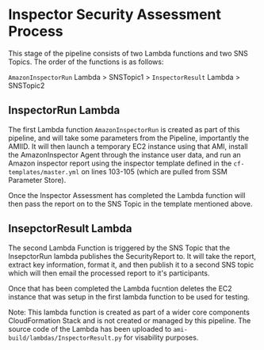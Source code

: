 # Inspector Security Assessment Process

This stage of the pipeline consists of two Lambda functions and two SNS Topics. The order of the functions is as follows:

`AmazonInspectorRun` Lambda > SNSTopic1 > `InspectorResult` Lambda > SNSTopic2

## InspectorRun Lambda

The first Lambda function `AmazonInspectorRun` is created as part of this pipeline, and will take some parameters from the Pipeline, importantly the AMIID. It will then launch a temporary EC2 instance using that AMI, install the AmazonInspector Agent through the instance user data, and run an Amazon inspector report using the inspector template defined in the `cf-templates/master.yml` on lines 103-105 (which are pulled from SSM Parameter Store).

Once the Inspector Assessment has completed the Lambda function will then pass the report on to the SNS Topic in the template mentioned above.

## InsepctorResult Lambda

The second Lambda Function is triggered by the SNS Topic that the InsepctorRun lambda publishes the SecurityReport to. It will take the report, extract key information, format it, and then publish it to a second SNS topic which will then email the processed report to it's participants. 

Once that has been completed the Lambda fucntion deletes the EC2 instance that was setup in the first lambda function to be used for testing.

Note: This lambda function is created as part of a wider core components CloudFormation Stack and is not created or managed by this pipeline. The source code of the Lambda has been uploaded to `ami-build/lambdas/InspectorResult.py` for visability purposes.